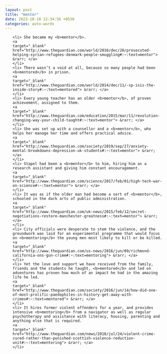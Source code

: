 ```yaml
---
layout: post
title: "mentor"
date: 2023-10-10 12:34:56 +0530
categories: auto-words
---
```

<ol>

    <li> She became my <b>mentor</b>.
    <a 
    target="_blank" 
    href="http://www.theguardian.com/world/2016/dec/20/prosecuted-helping-syrian-refugees-denmark-people-smuggling#:~:text=mentor"> &rarr; </a>
    </li>
    <li> There wasn’t a void at all, because so many people had been <b>mentored</b> in prison.
    <a 
    target="_blank" 
    href="http://www.theguardian.com/world/2014/dec/11/-sp-isis-the-inside-story#:~:text=mentored"> &rarr; </a>
    </li>
    <li> Every young teacher has an older <b>mentor</b>, of proven achievement, assigned to them.
    <a 
    target="_blank" 
    href="http://www.theguardian.com/education/2015/mar/11/revolution-changing-way-your-child-taught#:~:text=mentor"> &rarr; </a>
    </li>
    <li> She was set up with a counsellor and a <b>mentor</b>, who helps her manage her time and offers practical advice.
    <a 
    target="_blank" 
    href="http://www.theguardian.com/society/2019/sep/27/anxiety-mental-breakdowns-depression-uk-students#:~:text=mentor"> &rarr; </a>
    </li>
    <li> Stapel had been a <b>mentor</b> to him, hiring him as a research assistant and giving him constant encouragement.
    <a 
    target="_blank" 
    href="http://www.theguardian.com/science/2017/feb/01/high-tech-war-on-science#:~:text=mentor"> &rarr; </a>
    </li>
    <li> It was as if the older man had become a sort of <b>mentor</b>, schooled in the dark arts of public administration.
    <a 
    target="_blank" 
    href="http://www.theguardian.com/uk-news/2015/feb/12/secret-negotiations-restore-manchester-greatness#:~:text=mentor"> &rarr; </a>
    </li>
    <li> City officials were desperate to stem the violence, and the groundwork was laid for an experimental programme that would focus on <b>mentoring</b> the young men most likely to kill or be killed.
    <a 
    target="_blank" 
    href="http://www.theguardian.com/us-news/2016/jun/09/richmond-california-ons-gun-crime#:~:text=mentoring"> &rarr; </a>
    </li>
    <li> Yet the love and support we have received from the family, friends and the students he taught, <b>mentored</b> and led on adventures has proven how much of an impact he had in the amazing life he led.
    <a 
    target="_blank" 
    href="http://www.theguardian.com/society/2016/jun/14/how-did-one-of-most-prolific-paedophiles-in-history-get-away-with-crimes#:~:text=mentored"> &rarr; </a>
    </li>
    <li> It hires former violent offenders for a year, and provides intensive <b>mentoring</b> from a navigator as well as regular psychotherapy and assistance with literacy, housing, parenting and anything else that is required.
    <a 
    target="_blank" 
    href="http://www.theguardian.com/news/2018/jul/24/violent-crime-cured-rather-than-punished-scottish-violence-reduction-unit#:~:text=mentoring"> &rarr; </a>
    </li>